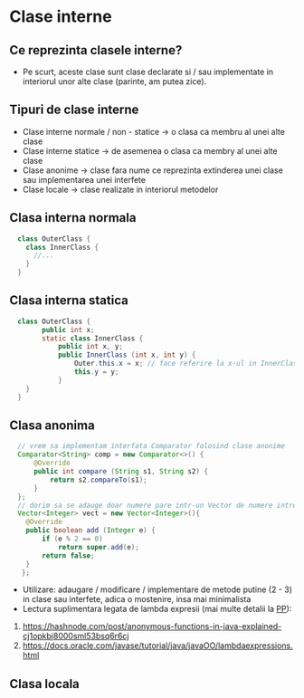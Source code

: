 # Clase interne
## Ce reprezinta clasele interne?
- Pe scurt, aceste clase sunt clase declarate si / sau implementate in interiorul unor alte clase (parinte, am putea zice).
## Tipuri de clase interne
- Clase interne normale / non - statice -> o clasa ca membru al unei alte clase
- Clase interne statice -> de asemenea o clasa ca membry al unei alte clase
- Clase anonime -> clase fara nume ce reprezinta extinderea unei clase sau implementarea unei interfete
- Clase locale -> clase realizate in interiorul metodelor
## Clasa interna normala
```java
  class OuterClass {
    class InnerClass {
      //...
    }
  }
```
## Clasa interna statica
```java
  class OuterClass {
		public int x;
		static class InnerClass {
			public int x, y;
			public InnerClass (int x, int y) {
				Outer.this.x = x; // face referire la x-ul in InnerClass
				this.y = y;
			}
    }
  }
```
## Clasa anonima
```java
  // vrem sa implementam interfata Comparator folosind clase anonime
  Comparator<String> comp = new Comparator<>() {
      @Override
      public int compare (String s1, String s2) {
          return s2.compareTo(s1);
      }
  };
  // dorim sa se adauge doar numere pare intr-un Vector de numere intregi
  Vector<Integer> vect = new Vector<Integer>(){
	@Override
	public boolean add (Integer e) {
		if (e % 2 == 0)
			return super.add(e);
		return false;
	}
   };
```
- Utilizare: adaugare / modificare / implementare de metode putine (2 - 3) in clase sau interfete, adica o mostenire, insa mai minimalista
- Lectura suplimentara legata de lambda expresii (mai multe detalii la [PP](http://elf.cs.pub.ro/pp/)):
1) https://hashnode.com/post/anonymous-functions-in-java-explained-cj1opkbj8000sml53bsq6r6cj
2) https://docs.oracle.com/javase/tutorial/java/javaOO/lambdaexpressions.html
## Clasa locala
